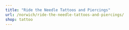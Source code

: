 ```yaml
---
title: "Ride the Needle Tattoos and Piercings"
url: /norwich/ride-the-needle-tattoos-and-piercings/
shop: tattoo
---
```

